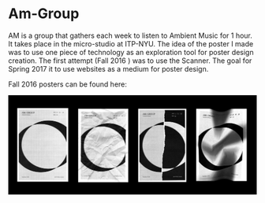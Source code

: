 # Am-Group
AM is a group that gathers each week to listen to Ambient Music for 1 hour. It takes place in the micro-studio at ITP-NYU. The idea of the poster I made was to use one piece of technology as an exploration tool for poster design creation. The first attempt (Fall 2016 ) was to use the Scanner.
The goal for Spring 2017 it to use websites as a medium for poster design.

Fall 2016 posters can be found here:

![Alt text](/Fall-2016/all.jpg "First Poster")
